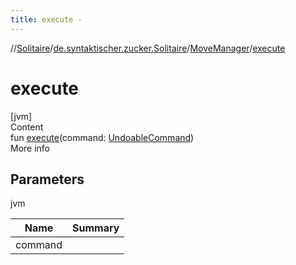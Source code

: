 ```yaml
---
title: execute -
---
```

//[Solitaire](../../index.md)/[de.syntaktischer.zucker.Solitaire](../index.md)/[MoveManager](index.md)/[execute](execute.md)



# execute  
[jvm]  
Content  
fun [execute](execute.md)(command: [UndoableCommand](../-undoable-command/index.md))  
More info  


## Parameters  
  
jvm  
  
|  Name|  Summary| 
|---|---|
| <a name="de.syntaktischer.zucker.Solitaire/MoveManager/execute/#de.syntaktischer.zucker.Solitaire.UndoableCommand/PointingToDeclaration/"></a>command| <a name="de.syntaktischer.zucker.Solitaire/MoveManager/execute/#de.syntaktischer.zucker.Solitaire.UndoableCommand/PointingToDeclaration/"></a>
  
  



